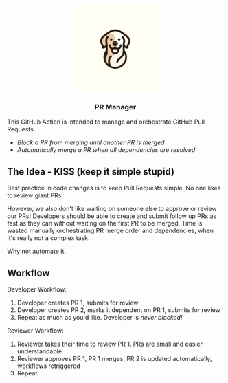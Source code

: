 <p align="center">
  <img src="docs/logo.png" alt="logo" width="200"/>
  <h3 align="center">PR Manager</h3>
</p>

This GitHub Action is intended to manage and orchestrate GitHub Pull Requests.

- _Block a PR from merging until another PR is merged_
- _Automatically merge a PR when all dependencies are resolved_

## The Idea - KISS (keep it simple stupid)

Best practice in code changes is to keep Pull Requests simple. No one likes to review giant PRs.

However, we also don't like waiting on someone else to approve or review our PRs! Developers should be able to create and submit follow up PRs as fast as they can without waiting on the first PR to be merged. Time is wasted manually orchestrating PR merge order and dependencies, when it's really not a complex task.

Why not automate it.

## Workflow

Developer Workflow:

1. Developer creates PR 1, submits for review
2. Developer creates PR 2, marks it dependent on PR 1, submits for review
3. Repeat as much as you'd like. Developer is _never blocked!_

Reviewer Workflow:

1. Reviewer takes their time to review PR 1. PRs are small and easier understandable
2. Reviewer approves PR 1, PR 1 merges, PR 2 is updated automatically, workflows retriggered
3. Repeat


